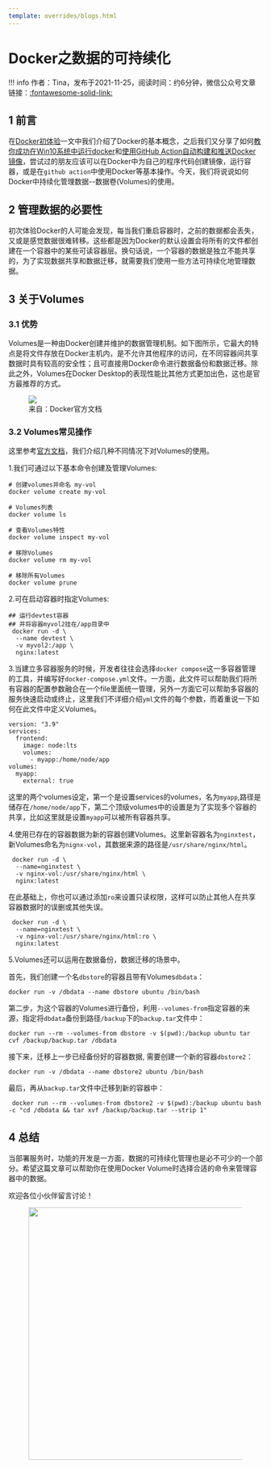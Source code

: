 ```yaml
---
template: overrides/blogs.html
---
```


# Docker之数据的可持续化

!!! info
    作者：Tina，发布于2021-11-25，阅读时间：约6分钟，微信公众号文章链接：[:fontawesome-solid-link:](https://mp.weixin.qq.com/s/633YSdxPLfOA7JZ4znsZ0A)

## 1 前言
在[Docker初体验](https://mp.weixin.qq.com/s/gfO5BiK9fqRtWf8rjP8mPA)一文中我们介绍了Docker的基本概念，之后我们又分享了如何[教你成功在Win10系统中运行docker](https://mp.weixin.qq.com/s/8B9ye55zpWCCVTA4g4fLQQ)和[使用GitHub Action自动构建和推送Docker镜像](https://mp.weixin.qq.com/s/BCzu346DvNga84vEUXUbTQ)，尝试过的朋友应该可以在Docker中为自己的程序代码创建镜像，运行容器，或是在`github action`中使用Docker等基本操作。今天，我们将说说如何Docker中持续化管理数据--数据卷(Volumes)的使用。

## 2 管理数据的必要性
初次体验Docker的人可能会发现，每当我们重启容器时，之前的数据都会丢失，又或是感觉数据很难转移。这些都是因为Docker的默认设置会将所有的文件都创建在一个容器中的某些可读容器层。换句话说，一个容器的数据是独立不能共享的，为了实现数据共享和数据迁移，就需要我们使用一些方法可持续化地管理数据。

## 3 关于Volumes

### 3.1 优势

Volumes是一种由Docker创建并维护的数据管理机制。如下图所示，它最大的特点是将文件存放在Docker主机内，是不允许其他程序的访问，在不同容器间共享数据时具有较高的安全性；且可直接用Docker命令进行数据备份和数据迁移。除此之外，Volumes在Docker Desktop的表现性能比其他方式更加出色，这也是官方最推荐的方式。

<figure>
  <img src="https://cdn.jsdelivr.net/gh/BulletTech2021/Pics/img/difference_ploy.png"  />
  <figcaption>来自：Docker官方文档</figcaption>
</figure>

### 3.2 Volumes常见操作

这里参考[官方文档](https://docs.docker.com/storage/volumes/ 'Docker Volumes')，我们介绍几种不同情况下对Volumes的使用。

1.我们可通过以下基本命令创建及管理Volumes:
```shell
# 创建volumes并命名 my-vol
docker volume create my-vol

# Volumes列表
docker volume ls

# 查看Volumes特性
docker volume inspect my-vol

# 移除Volumes
docker volume rm my-vol

# 移除所有Volumes
docker volume prune
```


2.可在启动容器时指定Volumes:

```shell
## 运行devtest容器
## 并将容器myvol2挂在/app目录中
 docker run -d \
  --name devtest \
  -v myvol2:/app \
  nginx:latest
```


3.当建立多容器服务的时候，开发者往往会选择`docker compose`这一多容器管理的工具，并编写好`docker-compose.yml`文件。一方面，此文件可以帮助我们将所有容器的配置参数融合在一个file里面统一管理，另外一方面它可以帮助多容器的服务快速启动或终止，这里我们不详细介绍`yml`文件的每个参数，而着重说一下如何在此文件中定义Volumes。

```shell
version: "3.9"
services:
  frontend:
    image: node:lts
    volumes:
      - myapp:/home/node/app
volumes:
  myapp:
    external: true
```
这里的两个volumes设定，第一个是设置services的volumes，名为`myapp`,路径是储存在`/home/node/app`下，第二个顶级volumes中的设置是为了实现多个容器的共享，比如这里就是设置`myapp`可以被所有容器共享。


4.使用已存在的容器数据为新的容器创建Volumes。这里新容器名为`nginxtest`，新Volumes命名为`nignx-vol`，其数据来源的路径是`/usr/share/nginx/html`。

```shell
 docker run -d \
  --name=nginxtest \
  -v nginx-vol:/usr/share/nginx/html \
  nginx:latest
```

在此基础上，你也可以通过添加`ro`来设置只读权限，这样可以防止其他人在共享容器数据时的误删或其他失误。

```shell
 docker run -d \
  --name=nginxtest \
  -v nginx-vol:/usr/share/nginx/html:ro \
  nginx:latest
```


5.Volumes还可以运用在数据备份，数据迁移的场景中。

首先，我们创建一个名`dbstore`的容器且带有Volumes`dbdata`：
```shell
docker run -v /dbdata --name dbstore ubuntu /bin/bash
```

第二步，为这个容器的Volumes进行备份，利用`--volumes-from`指定容器的来源，指定将`dbdata`备份到路径`/backup`下的`backup.tar`文件中：

```shell
docker run --rm --volumes-from dbstore -v $(pwd):/backup ubuntu tar cvf /backup/backup.tar /dbdata
```

接下来，迁移上一步已经备份好的容器数据, 需要创建一个新的容器`dbstore2`：

```shell
docker run -v /dbdata --name dbstore2 ubuntu /bin/bash
```

最后，再从`backup.tar`文件中迁移到新的容器中：

```shell
 docker run --rm --volumes-from dbstore2 -v $(pwd):/backup ubuntu bash -c "cd /dbdata && tar xvf /backup/backup.tar --strip 1"
```

## 4 总结

当部署服务时，功能的开发是一方面，数据的可持续化管理也是必不可少的一个部分。希望这篇文章可以帮助你在使用Docker Volume时选择合适的命令来管理容器中的数据。

欢迎各位小伙伴留言讨论！

<figure>
  <img src="https://cdn.jsdelivr.net/gh/BulletTech2021/Pics/2021-6-14/1623639526512-1080P%20(Full%20HD)%20-%20Tail%20Pic.png" width="500" />
</figure>


